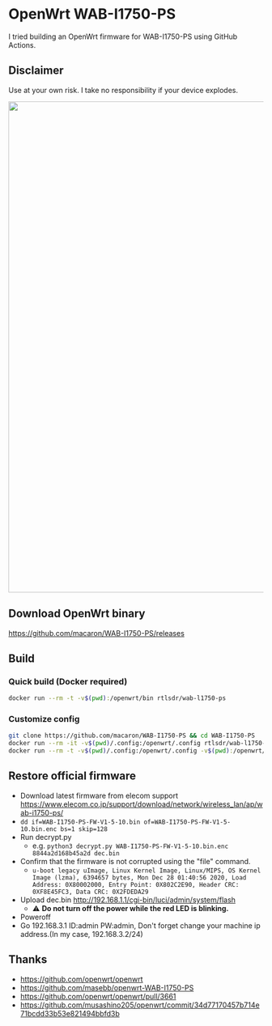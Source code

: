 # OpenWrt WAB-I1750-PS

I tried building an OpenWrt firmware for WAB-I1750-PS using GitHub Actions.

## Disclaimer

Use at your own risk. I take no responsibility if your device explodes.

<img width="971" alt="" src="https://github.com/macaron/WAB-I1750-PS/assets/19354702/bf99cd71-5b5f-4986-9f78-44377fb2b3d2">

## Download OpenWrt binary

https://github.com/macaron/WAB-I1750-PS/releases

## Build

### Quick build (Docker required)

```bash
docker run --rm -t -v$(pwd):/openwrt/bin rtlsdr/wab-l1750-ps
```

### Customize config

```bash
git clone https://github.com/macaron/WAB-I1750-PS && cd WAB-I1750-PS
docker run --rm -it -v$(pwd)/.config:/openwrt/.config rtlsdr/wab-l1750-ps make menuconfig
docker run --rm -t -v$(pwd)/.config:/openwrt/.config -v$(pwd):/openwrt/bin rtlsdr/wab-l1750-ps
```

## Restore official firmware

- Download latest firmware from elecom support https://www.elecom.co.jp/support/download/network/wireless_lan/ap/wab-i1750-ps/
- `dd if=WAB-I1750-PS-FW-V1-5-10.bin of=WAB-I1750-PS-FW-V1-5-10.bin.enc bs=1 skip=128`
- Run decrypt.py
  - e.g. `python3 decrypt.py WAB-I1750-PS-FW-V1-5-10.bin.enc 8844a2d168b45a2d dec.bin`
- Confirm that the firmware is not corrupted using the "file" command.
  - `u-boot legacy uImage, Linux Kernel Image, Linux/MIPS, OS Kernel Image (lzma), 6394657 bytes, Mon Dec 28 01:40:56 2020, Load Address: 0X80002000, Entry Point: 0X802C2E90, Header CRC: 0XF8E45FC3, Data CRC: 0X2FDEDA29`
- Upload dec.bin http://192.168.1.1/cgi-bin/luci/admin/system/flash
  - :warning: **Do not turn off the power while the red LED is blinking.**
- Poweroff
- Go 192.168.3.1 ID:admin PW:admin, Don't forget change your machine ip address.(In my case, 192.168.3.2/24)

## Thanks

- https://github.com/openwrt/openwrt
- https://github.com/masebb/openwrt-WAB-I1750-PS
- https://github.com/openwrt/openwrt/pull/3661
- https://github.com/musashino205/openwrt/commit/34d77170457b714e71bcdd33b53e821494bbfd3b
